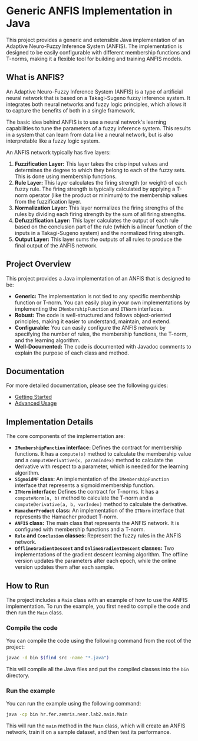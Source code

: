# Generic ANFIS Implementation in Java

This project provides a generic and extensible Java implementation of an Adaptive Neuro-Fuzzy Inference System (ANFIS). The implementation is designed to be easily configurable with different membership functions and T-norms, making it a flexible tool for building and training ANFIS models.

## What is ANFIS?

An Adaptive Neuro-Fuzzy Inference System (ANFIS) is a type of artificial neural network that is based on a Takagi-Sugeno fuzzy inference system. It integrates both neural networks and fuzzy logic principles, which allows it to capture the benefits of both in a single framework.

The basic idea behind ANFIS is to use a neural network's learning capabilities to tune the parameters of a fuzzy inference system. This results in a system that can learn from data like a neural network, but is also interpretable like a fuzzy logic system.

An ANFIS network typically has five layers:

1.  **Fuzzification Layer:** This layer takes the crisp input values and determines the degree to which they belong to each of the fuzzy sets. This is done using membership functions.
2.  **Rule Layer:** This layer calculates the firing strength (or weight) of each fuzzy rule. The firing strength is typically calculated by applying a T-norm operator (like the product or minimum) to the membership values from the fuzzification layer.
3.  **Normalization Layer:** This layer normalizes the firing strengths of the rules by dividing each firing strength by the sum of all firing strengths.
4.  **Defuzzification Layer:** This layer calculates the output of each rule based on the conclusion part of the rule (which is a linear function of the inputs in a Takagi-Sugeno system) and the normalized firing strength.
5.  **Output Layer:** This layer sums the outputs of all rules to produce the final output of the ANFIS network.

## Project Overview

This project provides a Java implementation of an ANFIS that is designed to be:

*   **Generic:** The implementation is not tied to any specific membership function or T-norm. You can easily plug in your own implementations by implementing the `IMembershipFunction` and `ITNorm` interfaces.
*   **Robust:** The code is well-structured and follows object-oriented principles, making it easier to understand, maintain, and extend.
*   **Configurable:** You can easily configure the ANFIS network by specifying the number of rules, the membership functions, the T-norm, and the learning algorithm.
*   **Well-Documented:** The code is documented with Javadoc comments to explain the purpose of each class and method.


## Documentation

For more detailed documentation, please see the following guides:

*   [Getting Started](./docs/GettingStarted.md)
*   [Advanced Usage](./docs/AdvancedUsage.md)

## Implementation Details

The core components of the implementation are:

*   **`IMembershipFunction` interface:** Defines the contract for membership functions. It has a `compute(x)` method to calculate the membership value and a `computeDerivative(x, paramIndex)` method to calculate the derivative with respect to a parameter, which is needed for the learning algorithm.
*   **`SigmoidMF` class:** An implementation of the `IMembershipFunction` interface that represents a sigmoid membership function.
*   **`ITNorm` interface:** Defines the contract for T-norms. It has a `computeNorm(a, b)` method to calculate the T-norm and a `computeDerivative(a, b, varIndex)` method to calculate the derivative.
*   **`HamacherProduct` class:** An implementation of the `ITNorm` interface that represents the Hamacher product T-norm.
*   **`ANFIS` class:** The main class that represents the ANFIS network. It is configured with membership functions and a T-norm.
*   **`Rule` and `Conclusion` classes:** Represent the fuzzy rules in the ANFIS network.
*   **`OfflineGradientDescent` and `OnlineGradientDescent` classes:** Two implementations of the gradient descent learning algorithm. The offline version updates the parameters after each epoch, while the online version updates them after each sample.

## How to Run

The project includes a `Main` class with an example of how to use the ANFIS implementation. To run the example, you first need to compile the code and then run the `Main` class.

### Compile the code

You can compile the code using the following command from the root of the project:

```bash
javac -d bin $(find src -name "*.java")
```

This will compile all the Java files and put the compiled classes into the `bin` directory.

### Run the example

You can run the example using the following command:

```bash
java -cp bin hr.fer.zemris.nenr.lab2.main.Main
```

This will run the `main` method in the `Main` class, which will create an ANFIS network, train it on a sample dataset, and then test its performance.
